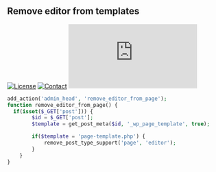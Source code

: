 ## Remove editor from templates
[![License](https://img.shields.io/github/license/dedewiweka/snippets?color=brightgreen)](https://github.com/dedewiweka/snippets/blob/main/LICENSE) [![Contact](https://img.shields.io/badge/contact-Dede%20Wiweka-orange)](https://dede.wiweka.com/development) ![File size](https://img.shields.io/github/size/dedewiweka/snippets/Tweaks/remove-editor-from-templates.md) 
```php
add_action('admin_head', 'remove_editor_from_page');
function remove_editor_from_page() {
  if(isset($_GET['post'])) {
		$id = $_GET['post'];
		$template = get_post_meta($id, '_wp_page_template', true);

		if($template = 'page-template.php') {
			remove_post_type_support('page', 'editor');
		}
	}
}
```